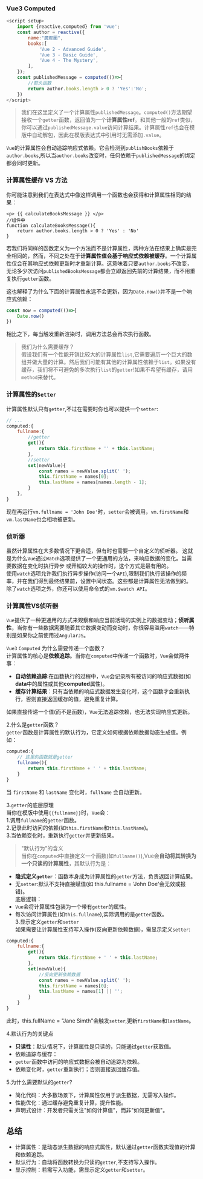 ### Vue3 Computed
```javascript
<script setup>
    import {reactive,computed} from 'vue';   
    const author = reactive({
        name:"魔都圈",
        books:[
            'Vue 2 - Advanced Guide',
            'Vue 3 - Basic Guide',
            'Vue 4 - The Mystery',
        ],
    });
    const publishedMessage = computed(()=>{
        //箭头函数
        return author.books.length > 0 ? 'Yes':'No';
    })
</script>
```  
> 我们在这里定义了一个计算属性`publishedMessage`。`computed()`方法期望接收一个`getter`函数，返回值为一个**计算属性ref**。和其他一般的`ref`类似，你可以通过`publishedMessage.value`访问计算结果。计算属性`ref`也会在模版中自动解包，因此在模版表达式中引用时无需添加`.value`。   

`Vue`的计算属性会自动追踪响应式依赖。它会检测到`publishBooks`依赖于`author.books`,所以当`author.books`改变时，任何依赖于`publishedMessage`的绑定都会同时更新。  

### 计算属性缓存 VS 方法   
你可能注意到我们在表达式中像这样调用一个函数也会获得和计算属性相同的结果：   
```template   
<p> {{ calculateBooksMessage }} </p>
//组件中  
function calculateBooksMessage(){
    return author.books.length > 0 ? 'Yes' : 'No'
}
```  
若我们将同样的函数定义为一个方法而不是计算属性，两种方法在结果上确实是完全相同的，然而，不同之处在于**计算属性值会基于响应式依赖被缓存**。一个计算属性仅会在其响应式依赖更新时才重新计算。这意味着只要`author.books`不改变，无论多少次访问`publishedBooksMessage`都会立即返回先前的计算结果，而不用重复执行`getter`函数。  

这也解释了为什么下面的计算属性永远不会更新，因为`Date.now()`并不是一个响应式依赖：   
```javascript
const now = computed(()=>{
    Date.now()
})
```  
相比之下，每当触发重新渲染时，调用方法总会再次执行函数。   

>我们为什么需要缓存？   
假设我们有一个性能开销比较大的计算属性`list`,它需要遍历一个巨大的数组并做大量的计算。然后我们可能有其他的计算属性依赖于`list`。如果没有缓存，我们将不可避免的多次执行`list`的`getter`!如果不希望有缓存，请用`method`来替代。    

### 计算属性的`Setter`  
计算属性默认只有`getter`,不过在需要时你也可以提供一个`setter`:   
```javascript
// ...
computed:{
    fullname:{
        //getter
        get(){
            return this.firstName + '' + this.lastName;
        },
        //setter
        set(newValue){
            const names = newValue.split(' ');
            this.firstName = names[0];
            this.lastName = names[names.length - 1];  
        }
    },
}
```   
现在再运行`vm.fullname = 'John Doe'`时，`setter`会被调用，`vm.firstName`和`vm.lastName`也会相地被更新。   

### 侦听器   
虽然计算属性在大多数情况下更合适，但有时也需要一个自定义的侦听器。
这就是为什么`Vue`通过`Watch`选项提供了一个更通用的方法，来响应数据的变化。当需要数据在变化时执行异步
或开销较大的操作时，这个方式是最有用的。   
使用`watch`选项允许我们执行异步操作(访问一个`API`),限制我们执行该操作的频率，并在我们得到最终结果前，设置中间状态。这些都是计算属性无法做到的。  
除了`watch`选项之外，你还可以使用命令式的`vm.$watch API`。  

### 计算属性VS侦听器  
`Vue`提供了一种更通用的方式来观察和响应当前活动的实例上的数据变动；**侦听属性**，当你有一些数据需要随着其它数据变动而变动时，你很容易滥用`watch`——特别是如果你之前使用过`AngularJS`。




`Vue3` `Computed` 为什么需要传递一个函数？   
计算属性的核心是**依赖追踪**。当你在`computed`中传递一个函数时，`Vue`会做两件事：   
+ **自动依赖追踪**:在函数执行的过程中，`Vue`会记录所有被访问的响应式数据(如**data**中的属性或其他**computed**属性)。
+ **缓存计算结果**：只有当依赖的响应式数据发生变化时，这个函数才会重新执行，否则直接返回缓存的值，避免重复计算。   

如果直接传递一个值(而不是函数)，`Vue`无法追踪依赖，也无法实现响应式更新。   

2.什么是`getter`函数？  
`getter`函数是计算属性的默认行为，它定义如何根据依赖数据动态生成值。例如：   
```javascript
computed:{
    // 这里的函数就是getter  
    fullname(){
        return this.firstName + ' ' + this.lastName;
    }
}
```  
当 `firstName` 和 `lastName` 变化时，`fullName` 会自动更新。   

3.`getter`的底层原理   
当你在模版中使用`{{fullname}}`时，`Vue`会：   
1.调用`fullname`的`getter`函数。  
2.记录此时访问的依赖(如`this.firstName`和`this.lastName`)。   
3.当依赖变化时，重新执行`getter`并更新结果。   

> "默认行为"的含义   
当你在`computed`中直接定义一个函数(如`fullname()`),Vue会**自动将其转换为一个只读的计算属性**，其默认行为是：  
+ **隐式定义`getter`**：函数本身成为计算属性的`getter`方法，负责返回计算结果。   
+ 无`setter`:默认不支持直接赋值(如 this.fullname = 'John Doe'会无效或报错)。   
底层逻辑：   
+ `Vue`会将计算属性包装为一个带有`getter`的属性。  
+ 每次访问计算属性(如`this.fullname`),实际调用的是`getter`函数。  
3.显示定义`getter`和`setter`   
如果需要让计算属性支持写入操作(反向更新依赖数据)，需显示定义`setter`:   
```javascript
computed:{
    fullname:{
        get(){
            return this.firstName + ' ' + this.lastName;
        },
        set(newValue){
            //反向更新依赖数据  
            const names = newValue.split(' ');   
            this.firstName = names[0];  
            this.lastName = names[1] || ''; 
        }
    }
}
```
此时，this.fullName = "Jane Simth"会触发`setter`,更新`firstName`和`lastName`。     

4.默认行为的关键点   
+ **只读性**：默认情况下，计算属性是只读的，只能通过`getter`获取值。   
+ 依赖追踪与缓存：  
+ `getter`函数中访问的响应式数据会被自动追踪为依赖。   
+ 依赖变化时，`getter`重新执行；否则直接返回缓存值。  

5.为什么需要默认的`getter`?  
+ 简化代码：大多数场景下，计算属性仅用于派生数据，无需写入操作。   
+ 性能优化：通过缓存避免重复计算，提升性能。   
+ 声明式设计：开发者只需关注"如何计算值"，而非"如何更新值"。  

## 总结  
+ 计算属性：是动态派生数据的响应式属性，默认通过`getter`函数实现值的计算和依赖追踪。   
+ 默认行为：自动将函数转换为只读的`getter`,不支持写入操作。   
+ 显示控制：若需写入功能，需显示定义`getter`和`setter`。   



